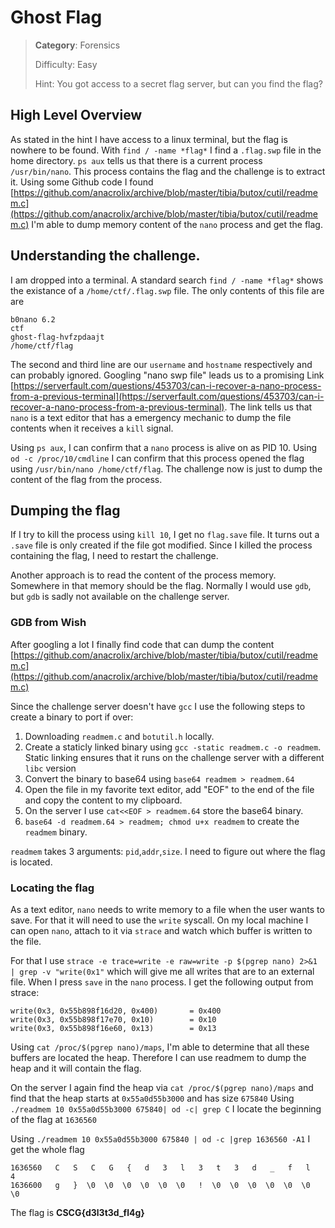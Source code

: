 # Ghost Flag
> **Category**: Forensics
> 
> Difficulty: Easy
> 
> Hint: You got access to a secret flag server, but can you find the flag?

## High Level Overview
As stated in the hint I have access to a linux terminal, but the flag is nowhere to be found. 
With `find / -name *flag*` I find a `.flag.swp` file in the home directory.
`ps aux` tells us that there is a current process `/usr/bin/nano`. 
This process contains the flag and the challenge is to extract it.
Using some Github code I found [https://github.com/anacrolix/archive/blob/master/tibia/butox/cutil/readmem.c](https://github.com/anacrolix/archive/blob/master/tibia/butox/cutil/readmem.c) I'm able to dump memory content of the `nano` process and get the flag.

## Understanding the challenge.
I am dropped into a terminal. A standard search `find / -name *flag*` shows the existance of a `/home/ctf/.flag.swp` file. The only contents of this file are are
```
b0nano 6.2
ctf
ghost-flag-hvfzpdaajt
/home/ctf/flag
```
The second and third line are our `username` and `hostname` respectively and can probably ignored.
Googling "nano swp file" leads us to a promising Link [https://serverfault.com/questions/453703/can-i-recover-a-nano-process-from-a-previous-terminal](https://serverfault.com/questions/453703/can-i-recover-a-nano-process-from-a-previous-terminal).
The link tells us that `nano` is a text editor that has a emergency mechanic to dump the file contents when it receives a `kill` signal. 

Using `ps aux`, I can confirm that a `nano` process is alive on as PID 10. Using `od -c /proc/10/cmdline` I can confirm that this process opened the flag using `/usr/bin/nano /home/ctf/flag`. 
The challenge now is just to dump the content of the flag from the process.

## Dumping the flag
If I try to kill the process using `kill 10`, I get no `flag.save` file. It turns out a `.save` file is only created if the file got modified.
Since I killed the process containing the flag, I need to restart the challenge.

Another approach is to read the content of the process memory. Somewhere in that memory should be the flag. Normally I would use `gdb`, but `gdb` is sadly not available on the challenge server.

### GDB from Wish
After googling a lot I finally find code that can dump the content [https://github.com/anacrolix/archive/blob/master/tibia/butox/cutil/readmem.c](https://github.com/anacrolix/archive/blob/master/tibia/butox/cutil/readmem.c)

Since the challenge server doesn't have `gcc` I use the following steps to create a binary to port if over:
1. Downloading `readmem.c` and `botutil.h` locally.
2. Create a staticly linked binary using `gcc -static readmem.c -o readmem`. Static linking ensures that it runs on the challenge server with a different `libc` version
3. Convert the binary to base64 using `base64 readmem > readmem.64`
4. Open the file in my favorite text editor, add "EOF" to the end of the file and copy the content to my clipboard.
5. On the server I use `cat<<EOF > readmem.64` store the base64 binary.
6. `base64 -d readmem.64 > readmem; chmod u+x readmem` to create the `readmem` binary.

`readmem` takes 3 arguments: `pid`,`addr`,`size`. I need to figure out where the flag is located. 

### Locating the flag
As a text editor, `nano` needs to write memory to a file when the user wants to save. For that it will need to use the `write` syscall.
On my local machine I can open `nano`, attach to it via `strace` and watch which buffer is written to the file.

For that I use `strace -e trace=write -e raw=write -p $(pgrep nano) 2>&1 | grep -v "write(0x1"` which will give me all writes that are to an external file.
When I press `save` in the `nano` process. I get the following output from strace:

```
write(0x3, 0x55b898f16d20, 0x400)       = 0x400
write(0x3, 0x55b898f17e70, 0x10)        = 0x10
write(0x3, 0x55b898f16e60, 0x13)        = 0x13
```

Using `cat /proc/$(pgrep nano)/maps`, I'm able to determine that all these buffers are located the heap. Therefore I can use readmem to dump the heap and it will contain the flag.

On the server I again find the heap via `cat /proc/$(pgrep nano)/maps` and find that the heap starts at `0x55a0d55b3000` and has size `675840`
Using `./readmem 10 0x55a0d55b3000 675840| od -c| grep C` I locate the beginning of the flag at `1636560` 

Using `./readmem 10 0x55a0d55b3000 675840 | od -c |grep 1636560 -A1` I get the whole flag
```
1636560   C   S   C   G   {   d   3   l   3   t   3   d   _   f   l   4
1636600   g   }  \0  \0  \0  \0  \0  \0   !  \0  \0  \0  \0  \0  \0  \0
```
The flag is **CSCG{d3l3t3d_fl4g}**
